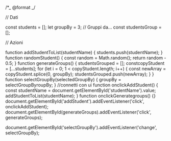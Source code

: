 <!-- @format -->

/\*_ @format _/

// Dati

const students = [];
let groupBy = 3; // Gruppi da...
const studentsGroup = [];

// Azioni

function addStudentToList(studentName) {
students.push(studentName);
}
function randomStudent() {
const random = Math.random();
return random - 0.5;
}
function generateGroups() {
studentsGrouped = [];
constcopyStudent = [...students];
for (let i = 0; 1 < copyStudent.length; i++) {
const newArray = copyStudent.splice(0, groupBy);
studentsGrouped.push(newArray);
}
}
function selectGroupBy(selectedGroupBy) {
groupBy = selectGroupByroupBy;
}
//connetti con ui
function onclickAddStudent() {
const studentName = document.getElementById('studentName').value;
addStudentToList(studentName);
}
function onclickGenerategroups() {}
document.getElementById('addStudent').addEventListener('click', onclickAddStudent);
document.getElementById(generateGroups).addEventListener('click', generateGroups);

document.getElementById('selectGroupBy').addEventListener('change', selectGroupBy);
